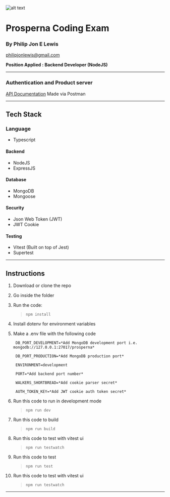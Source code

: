![alt text](https://prosperna.com/wp-content/uploads/2021/08/ProspernaLogo.svg)

# Prosperna Coding Exam

### By Philip Jon E Lewis

philipjonlewis@gmail.com

**Position Applied : Backend Developer (NodeJS)**

---

### Authentication and Product server

[API Documentation](https://www.example.com)
Made via Postman

---

## Tech Stack

### Language

- Typescript

#### Backend

- NodeJS
- ExpressJS

#### Database

- MongoDB
- Mongoose

#### Security

- Json Web Token (JWT)
- JWT Cookie

#### Testing

- Vitest (Built on top of Jest)
- Supertest

---

## Instructions

1. Download or clone the repo
2. Go inside the folder
3. Run the code:
   > `npm install`
4. Install dotenv for environment variables
5. Make a .env file with the following code

   ```
    DB_PORT_DEVELOPMENT=*Add MongoDB development port i.e. mongodb://127.0.0.1:27017/prosperna*

    DB_PORT_PRODUCTION=*Add MongoDB production port*

    ENVIRONMENT=development

    PORT=*Add backend port number*

    WALKERS_SHORTBREAD=*Add cookie parser secret*

    AUTH_TOKEN_KEY=*Add JWT cookie auth token secret*
   ```

6. Run this code to run in development mode

   > `npm run dev`

7. Run this code to build

   > `npm run build`

8. Run this code to test with vitest ui

   > `npm run testwatch`

9. Run this code to test

   > `npm run test`

10. Run this code to test with vitest ui
    > `npm run testwatch`

---
